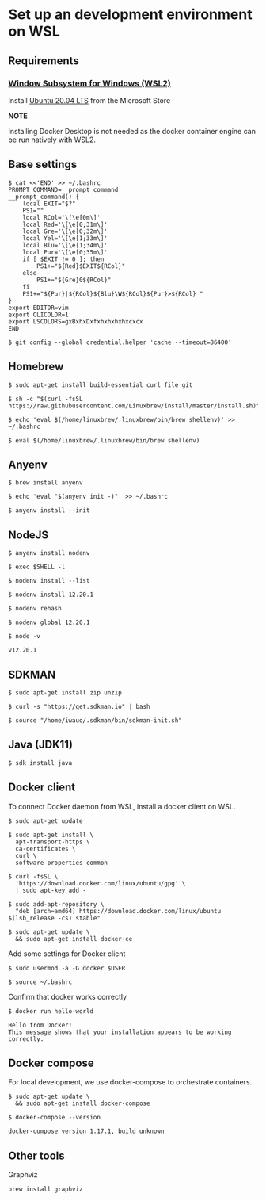 # Set up an development environment on WSL

## Requirements

### [Window Subsystem for Windows (WSL2)](https://docs.microsoft.com/en-us/windows/wsl/install-win10)

Install [Ubuntu 20.04 LTS](https://www.microsoft.com/ja-jp/p/ubuntu-2004-lts/9n6svws3rx71?activetab=pivot:overviewtab) from the Microsoft Store

**NOTE**

Installing Docker Desktop is not needed as the docker container engine can be run natively with WSL2.

## Base settings

```console
$ cat <<'END' >> ~/.bashrc
PROMPT_COMMAND=__prompt_command
__prompt_command() {
    local EXIT="$?"
    PS1=""
    local RCol='\[\e[0m\]'
    local Red='\[\e[0;31m\]'
    local Gre='\[\e[0;32m\]'
    local Yel='\[\e[1;33m\]'
    local Blu='\[\e[1;34m\]'
    local Pur='\[\e[0;35m\]'
    if [ $EXIT != 0 ]; then
        PS1+="${Red}$EXIT${RCol}"
    else
        PS1+="${Gre}0${RCol}"
    fi
    PS1+="${Pur}|${RCol}${Blu}\W${RCol}${Pur}>${RCol} "
}
export EDITOR=vim
export CLICOLOR=1
export LSCOLORS=gxBxhxDxfxhxhxhxhxcxcx
END
```

```console
$ git config --global credential.helper 'cache --timeout=86400'
```

## Homebrew

```console
$ sudo apt-get install build-essential curl file git
```

```console
$ sh -c "$(curl -fsSL https://raw.githubusercontent.com/Linuxbrew/install/master/install.sh)"
```

```console
$ echo 'eval $(/home/linuxbrew/.linuxbrew/bin/brew shellenv)' >> ~/.bashrc

$ eval $(/home/linuxbrew/.linuxbrew/bin/brew shellenv)

```

## Anyenv
```console
$ brew install anyenv

$ echo 'eval "$(anyenv init -)"' >> ~/.bashrc

$ anyenv install --init
```

## NodeJS
```console
$ anyenv install nodenv

$ exec $SHELL -l

$ nodenv install --list

$ nodenv install 12.20.1

$ nodenv rehash

$ nodenv global 12.20.1

$ node -v

v12.20.1

```

## SDKMAN

```console
$ sudo apt-get install zip unzip

$ curl -s "https://get.sdkman.io" | bash

$ source "/home/iwauo/.sdkman/bin/sdkman-init.sh"
```

## Java (JDK11)

```console
$ sdk install java

```

## Docker client

To connect Docker daemon from WSL, install a docker client on WSL.

```console
$ sudo apt-get update
```

```console
$ sudo apt-get install \
  apt-transport-https \
  ca-certificates \
  curl \
  software-properties-common
```

```console
$ curl -fsSL \
  'https://download.docker.com/linux/ubuntu/gpg' \
  | sudo apt-key add -
```

```console
$ sudo add-apt-repository \
  "deb [arch=amd64] https://download.docker.com/linux/ubuntu $(lsb_release -cs) stable"
```

```console
$ sudo apt-get update \
  && sudo apt-get install docker-ce
```

Add some settings for Docker client

```console
$ sudo usermod -a -G docker $USER

$ source ~/.bashrc
```

Confirm that docker works correctly

```console
$ docker run hello-world

Hello from Docker!
This message shows that your installation appears to be working correctly.
```

## Docker compose

For local development, we use docker-compose to orchestrate containers.

```console
$ sudo apt-get update \
  && sudo apt-get install docker-compose
```

```console
$ docker-compose --version

docker-compose version 1.17.1, build unknown
```

## Other tools

Graphviz

```console
brew install graphviz
```
